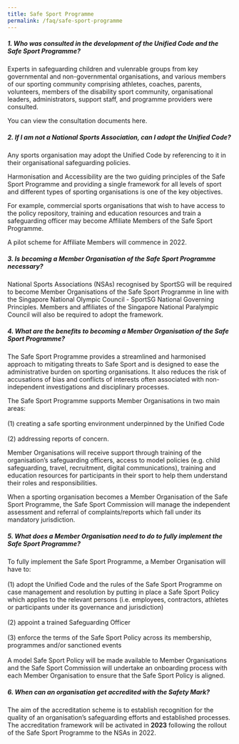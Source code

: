 ```yaml
---
title: Safe Sport Programme
permalink: /faq/safe-sport-programme
---
```

##### **1. Who was consulted in the development of the Unified Code and the Safe Sport Programme?**

Experts in safeguarding children and vulenrable groups from key governmental and non-governmental organisations, and various members of our sporting community comprising athletes, coaches, parents, volunteers, members of the disability sport community, organisational leaders, administrators, support staff, and programme providers were consulted. 

You can view the consultation documents here.


##### **2. If I am not a National Sports Association, can I adopt the Unified Code?**

Any sports organisation may adopt the Unified Code by referencing to it in their organisational safeguarding policies.

Harmonisation and Accessibility are the two guiding principles of the Safe Sport Programme and providing a single framework for all levels of sport and different types of sporting organisations is one of the key objectives.<br>

For example, commercial sports organisations that wish to have access to the policy repository, training and education resources and train a safeguarding officer may become Affiliate Members of the Safe Sport Programme.<br>

A pilot scheme for Affiliate Members will commence in 2022.


##### **3. Is becoming a Member Organisation of the Safe Sport Programme necessary?**

National Sports Associations (NSAs) recognised by SportSG will be required to become Member Organisations of the Safe Sport Programme in line with the Singapore National Olympic Council - SportSG National Governing Principles. Members and affiliates of the Singapore National Paralympic Council will also be required to adopt the framework.


##### **4. What are the benefits to becoming a Member Organisation of the Safe Sport Programme?**

The Safe Sport Programme provides a streamlined and harmonised approach to mitigating threats to Safe Sport and is designed to ease the administrative burden on sporting organisations. It also reduces the risk of accusations of bias and conflicts of interests often associated with non-independent investigations and disciplinary processes.

The Safe Sport Programme supports Member Organisations in two main areas: <br><br>
(1) creating a safe sporting environment underpinned by the Unified Code <br><br>
(2) addressing reports of concern. <br>

Member Organisations will receive support through training of the organisation’s safeguarding officers, access to
model policies (e.g. child safeguarding, travel, recruitment, digital communications), training and education resources for participants in their sport to help them understand their roles and responsibilities.

When a sporting organisation becomes a Member Organisation of the Safe Sport Programme, the Safe Sport Commission will manage the independent assessment and referral of complaints/reports which fall under its mandatory jurisdiction.





##### **5. What does a Member Organisation need to do to fully implement the Safe Sport Programme?**

To fully implement the Safe Sport Programme, a Member Organisation will have to:<br><br>
(1) adopt the Unified Code and the rules of the Safe Sport Programme on case management and resolution by putting in place a Safe Sport Policy which applies to the relevant persons (i.e. employees, contractors, athletes or participants under its governance and jurisdiction)<br><br>
(2) appoint a trained Safeguarding Officer<br><br>
(3) enforce the terms of the Safe Sport Policy across its membership, programmes and/or sanctioned events <br><br>
A model Safe Sport Policy will be made available to Member Organisations and the Safe Sport Commission will undertake an onboarding process with each Member Organisation to ensure that the Safe Sport Policy is aligned.
 

##### **6. When can an organisation get accredited with the Safety Mark?**
The aim of the accreditation scheme is to establish recognition for the quality of an organisation’s safeguarding efforts and established processes. The accreditation framework will be activated in **2023** following the rollout of the Safe Sport Programme to the NSAs in 2022.